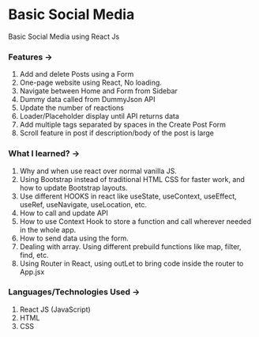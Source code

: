# Basic Social Media
Basic Social Media using React Js

### Features ->
1) Add and delete Posts using a Form
2) One-page website using React, No loading.
3) Navigate between Home and Form from Sidebar
4) Dummy data called from DummyJson API
5) Update the number of reactions
6) Loader/Placeholder display until API returns data
7) Add multiple tags separated by spaces in the Create Post Form
8) Scroll feature in post if description/body of the post is large

### What I learned? ->
1) Why and when use react over normal vanilla JS.
2) Using Bootstrap instead of traditional HTML CSS for faster work, and how to update Bootstrap layouts.
3) Use different HOOKS in react like useState, useContext, useEffect, useRef, useNavigate, useLocation, etc.
4) How to call and update API
5) How to use Context Hook to store a function and call wherever needed in the whole app.
6) How to send data using the form.
7) Dealing with array. Using different prebuild functions like map, filter, find, etc.
8) Using Router in React, using outLet to bring code inside the router to App.jsx

### Languages/Technologies Used ->
1) React JS (JavaScript)
2) HTML
3) CSS
